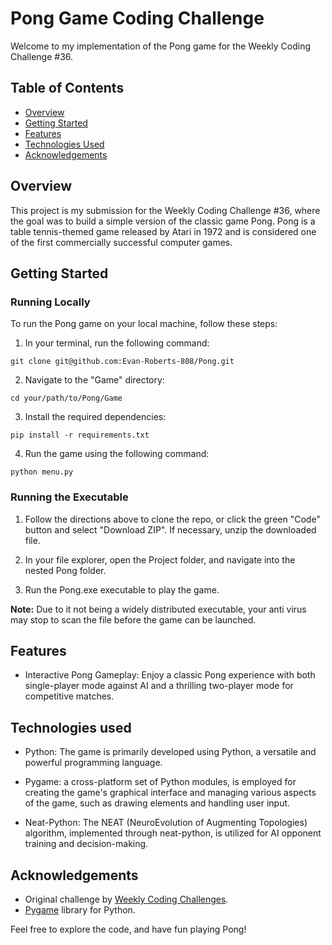 # Pong Game Coding Challenge

Welcome to my implementation of the Pong game for the Weekly Coding Challenge #36.

## Table of Contents
- [Overview](#overview)
- [Getting Started](#getting-started)
- [Features](#features)
- [Technologies Used](#technologies-used)
- [Acknowledgements](#acknowledgements)

## Overview
This project is my submission for the Weekly Coding Challenge #36, where the goal was to build a simple version of the classic game Pong. Pong is a table tennis-themed game released by Atari in 1972 and is considered one of the first commercially successful computer games.

## Getting Started

### Running Locally

To run the Pong game on your local machine, follow these steps:

1. In your terminal, run the following command:
```
git clone git@github.com:Evan-Roberts-808/Pong.git
```

2. Navigate to the "Game" directory:
```
cd your/path/to/Pong/Game
```

3. Install the required dependencies:
```
pip install -r requirements.txt
```

4. Run the game using the following command:
```
python menu.py
```

### Running the Executable

1. Follow the directions above to clone the repo, or click the green "Code" button and select "Download ZIP". If necessary, unzip the downloaded file.

2. In your file explorer, open the Project folder, and navigate into the nested Pong folder.

3. Run the Pong.exe executable to play the game.

<b>Note:</b> Due to it not being a widely distributed executable, your anti virus may stop to scan the file before the game can be launched.

## Features
- Interactive Pong Gameplay: Enjoy a classic Pong experience with both single-player mode against AI and a thrilling two-player mode for competitive matches.

## Technologies used

- Python: The game is primarily developed using Python, a versatile and powerful programming language.

- Pygame: a cross-platform set of Python modules, is employed for creating the game's graphical interface and managing various aspects of the game, such as drawing elements and handling user input.

- Neat-Python: The NEAT (NeuroEvolution of Augmenting Topologies) algorithm, implemented through neat-python, is utilized for AI opponent training and decision-making.

## Acknowledgements
- Original challenge by <a href="https://codingchallenges.substack.com/p/coding-challenge-36-pong?utm_source=post-email-title&publication_id=1483213&post_id=138948290&utm_campaign=email-post-title&isFreemail=true&r=30rz1q&utm_medium=email">Weekly Coding Challenges</a>.
- <a href="https://www.pygame.org/news">Pygame</a> library for Python.

Feel free to explore the code, and have fun playing Pong!